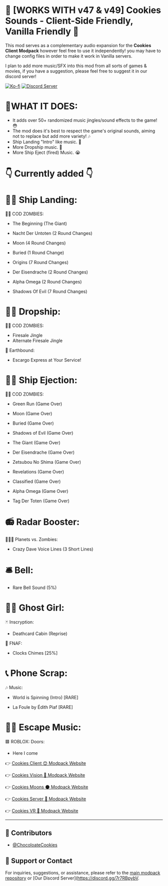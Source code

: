 # 🍪 [WORKS WITH v47 & v49] Cookies Sounds - Client-Side Friendly, Vanilla Friendly 🍪

This mod serves as a complementary audio expansion for the **Cookies Client Modpack** however feel free to use it independently! you may have to change config files in order to make it work in Vanilla servers.

I plan to add more music/SFX into this mod from all sorts of games & movies, if you have a suggestion, please feel free to suggest it in our discord server!

[![Ko-fi](https://img.shields.io/badge/Support-0%2C%20209%2C%200?style=for-the-badge&logo=kofi&logoColor=%23fc8803&link=https%3A%2F%2Fko-fi.com%2Fccchocolatecookies)](https://ko-fi.com/ccchocolatecookies)
[<img src="https://i.imgur.com/Uv9Djbw.png" alt="Discord Server">](https://discord.gg/7r7RBpybVK)

# 📝WHAT IT DOES:

- It adds over 50+ randomized music jingles/sound effects to the game! 😳
- The mod does it's best to respect the game's original sounds, aiming not to replace but add more variety! 🎶
- Ship Landing "Intro" like music. 🤩
- More Dropship music. 🤑
- More Ship Eject (fired) Music. 😭

# 👇 Currently added 👇

# 🚀💨 Ship Landing:

 🧟‍♀️ COD ZOMBIES:

- The Beginning (The Giant)

- Nacht Der Untoten (2 Round Changes)

- Moon (4 Round Changes)

- Buried (1 Round Change)

- Origins (7 Round Changes)

- Der Eisendrache (2 Round Changes)

- Alpha Omega (2 Round Changes)

- Shadows Of Evil (7 Round Changes)

# 🚀💸 Dropship:

🧟‍♀️ COD ZOMBIES:

- Firesale Jingle
- Alternate Firesale Jingle


🌠 Earthbound:

- Escargo Express at Your Service!


# 🚀💔 Ship Ejection:

🧟‍♀️ COD ZOMBIES:

- Green Run (Game Over)

- Moon (Game Over)

- Buried (Game Over)

- Shadows of Evil (Game Over)

- The Giant (Game Over)

- Der Eisendrache (Game Over)

- Zetsubou No Shima (Game Over)

- Revelations (Game Over)

- Classified (Game Over)

- Alpha Omega (Game Over)

- Tag Der Toten (Game Over)

# 📻 Radar Booster:

🌱🧟‍♂️ Planets vs. Zombies:

- Crazy Dave Voice Lines (3 Short Lines)

# 🛎 Bell:

- Rare Bell Sound (5%)

# 👻👧 Ghost Girl:

🃏 Inscryption:

- Deathcard Cabin (Reprise)

🐻 FNAF:

- Clocks Chimes [25%]

# 📞 Phone Scrap:

🎶 Music: 

- World is Spinning (Intro) [RARE]

- La Foule by Édith Piaf [RARE]

# 🏃‍♀️ Escape Music:

🟥 ROBLOX: Doors:

- Here I come



👉 [Cookies Client 😊 Modpack Website](https://thunderstore.io/c/lethal-company/p/ChocolateCookies/CookiesClient/)

👉 [Cookies Vision 👀 Modpack Website](https://thunderstore.io/c/lethal-company/p/ChocolateCookies/Cookies_Vision_Modpack/)

👉 [Cookies Moons 🌑 Modpack Website](https://thunderstore.io/c/lethal-company/p/ChocolateCookies/CookiesMOONS/)

👉 [Cookies Server 📠 Modpack Website](https://thunderstore.io/c/lethal-company/p/ChocolateCookies/CookiesServer/)

👉 [Cookies VR 🥽 Modpack Website](https://thunderstore.io/c/lethal-company/p/ChocolateCookies/CookiesVR/)

---

## 👥 Contributors

- [@ChocoloateCookies](https://github.com/direpromise)

## 💬 Support or Contact

For inquiries, suggestions, or assistance, please refer to the [main modpack repository](https://github.com/direpromise/CookiesVisionModpack) or [Our Discord Server](https://discord.gg/7r7RBpybV.
